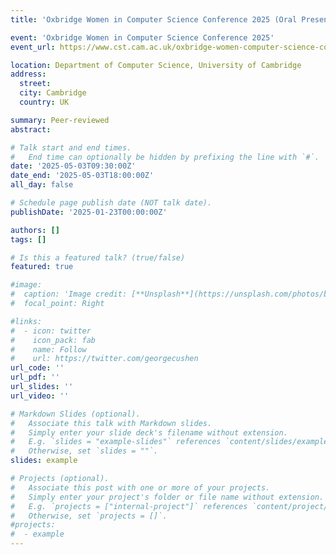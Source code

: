 ```yaml
---
title: 'Oxbridge Women in Computer Science Conference 2025 (Oral Presentation)'

event: 'Oxbridge Women in Computer Science Conference 2025'
event_url: https://www.cst.cam.ac.uk/oxbridge-women-computer-science-conference-2025

location: Department of Computer Science, University of Cambridge
address:
  street: 
  city: Cambridge
  country: UK

summary: Peer-reviewed
abstract: 

# Talk start and end times.
#   End time can optionally be hidden by prefixing the line with `#`.
date: '2025-05-03T09:30:00Z'
date_end: '2025-05-03T18:00:00Z'
all_day: false

# Schedule page publish date (NOT talk date).
publishDate: '2025-01-23T00:00:00Z'

authors: []
tags: []

# Is this a featured talk? (true/false)
featured: true

#image:
#  caption: 'Image credit: [**Unsplash**](https://unsplash.com/photos/bzdhc5b3Bxs)'
#  focal_point: Right

#links:
#  - icon: twitter
#    icon_pack: fab
#    name: Follow
#    url: https://twitter.com/georgecushen
url_code: ''
url_pdf: ''
url_slides: ''
url_video: ''

# Markdown Slides (optional).
#   Associate this talk with Markdown slides.
#   Simply enter your slide deck's filename without extension.
#   E.g. `slides = "example-slides"` references `content/slides/example-slides.md`.
#   Otherwise, set `slides = ""`.
slides: example

# Projects (optional).
#   Associate this post with one or more of your projects.
#   Simply enter your project's folder or file name without extension.
#   E.g. `projects = ["internal-project"]` references `content/project/deep-learning/index.md`.
#   Otherwise, set `projects = []`.
#projects:
#  - example
---
```

